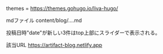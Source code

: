 themes = https://themes.gohugo.io/liva-hugo/

mdファイル
content/blog/....md

投稿日時"date"が新しい3件はtop上部にスライダーで表示される。

該当URL
https://artifact-blog.netlify.app
